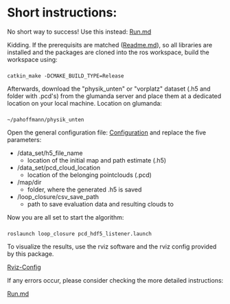 # Short instructions:

No short way to success! Use this instead: [Run.md](RUN.md)

Kidding. If the prerequisits are matched ([Readme.md](../README.md)), so all libraries are installed and the packages are cloned into the ros workspace, build the workspace using:

###
    catkin_make -DCMAKE_BUILD_TYPE=Release

Afterwards, download the "physik_unten" or "vorplatz" dataset (.h5 and folder with .pcd's) from the glumanda server and place them at a dedicated location on your local machine. Location on glumanda:

###
    ~/pahoffmann/physik_unten

Open the general configuration file: [Configuration](../params/general_params.yaml) and replace the five parameters:

* /data_set/h5_file_name
  * location of the initial map and path estimate (.h5)
* /data_set/pcd_cloud_location
  * location of the belonging pointclouds (.pcd)
* /map/dir
  * folder, where the generated .h5 is saved
* /loop_closure/csv_save_path
  * path to save evaluation data and resulting clouds to

Now you are all set to start the algorithm:

###
    roslaunch loop_closure pcd_hdf5_listener.launch

To visualize the results, use the rviz software and the rviz config provided by this package.

[Rviz-Config](../slam6d.rviz)

If any errors occur, please consider checking the more detailed instructions:

[Run.md](RUN.md)